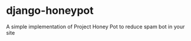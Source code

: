 django-honeypot
===============

A simple implementation of Project Honey Pot to reduce spam bot in your site
